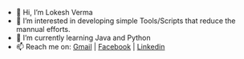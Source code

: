 - 👋 Hi, I’m Lokesh Verma
- 👀 I’m interested in developing simple Tools/Scripts that reduce the mannual efforts.
- 🌱 I’m currently learning Java and Python
- 📫 Reach me on: [Gmail] | [Facebook] | [Linkedin]

[Gmail]: <lokesh16191@gmail.com>
[Facebook]: <https://www.facebook.com/lokesh16191/>
[Linkedin]: <https://www.linkedin.com/in/lokesh16191/>
